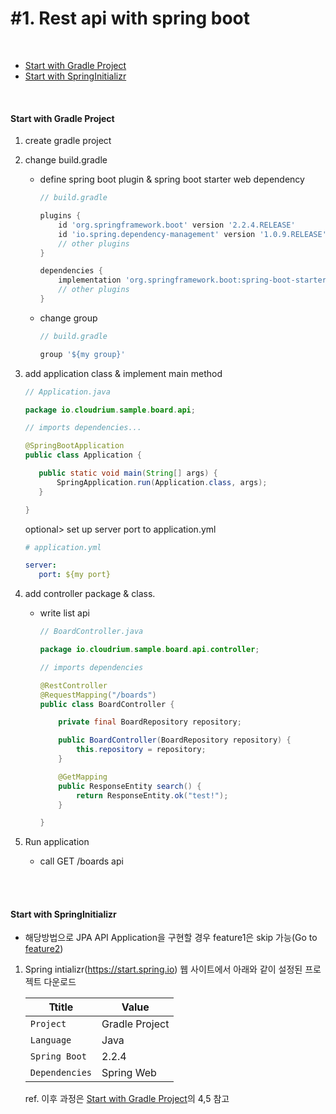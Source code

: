 # #1. Rest api with spring boot
<br/>

* [Start with Gradle Project](#start-with-gradle-project)
* [Start with SpringInitializr](#start-with-springInitializr)
  
<br/>

#### Start with Gradle Project
1) create gradle project  

2) change build.gradle  
    - define spring boot plugin & spring boot starter web dependency
        ```gradle
      // build.gradle
      
        plugins {
            id 'org.springframework.boot' version '2.2.4.RELEASE'
            id 'io.spring.dependency-management' version '1.0.9.RELEASE'
            // other plugins
        }
        
        dependencies {
            implementation 'org.springframework.boot:spring-boot-starter-web'
            // other plugins        
        }
        ```  
        
    - change group
        ```gradle
      // build.gradle
      
        group '${my group}'
        ```    
    
3) add application class & implement main method        
    ```java
   // Application.java
   
   package io.cloudrium.sample.board.api;
   
   // imports dependencies...   
   
   @SpringBootApplication
   public class Application {
   
       public static void main(String[] args) {
           SpringApplication.run(Application.class, args);
       }
   
   }
    ```
   
    optional> set up server port to application.yml
    ```yaml
   # application.yml
   
   server:
       port: ${my port}
    ```  
   
4) add controller package & class.
    - write list api  
  
      ```java
      // BoardController.java

      package io.cloudrium.sample.board.api.controller;

      // imports dependencies

      @RestController
      @RequestMapping("/boards")
      public class BoardController {
      
          private final BoardRepository repository;
      
          public BoardController(BoardRepository repository) {
              this.repository = repository;
          }

          @GetMapping
          public ResponseEntity search() {
              return ResponseEntity.ok("test!");
          }

      }
      ```          
        
5) Run application
    - call GET /boards api 

<br/>
<br/>

#### Start with SpringInitializr  

* 해당방법으로 JPA API Application을 구현할 경우 feature1은 skip 가능(Go to [feature2](https://github.com/mindcloud92/sample-board-api/tree/feature/step2.implement_CRUD#start-with-springInitializr))  


1) Spring intializr(https://start.spring.io) 웹 사이트에서 아래와 같이 설정된 프로젝트 다운로드
    
    | Ttitle  | Value |
    |------|---|
    | `Project`  | Gradle Project |
    | `Language` | Java | 
    | `Spring Boot` | 2.2.4 | 
    | `Dependencies` | Spring Web | 

    ref. 이후 과정은 [Start with Gradle Project](#start-with-gradle-project)의 4,5 참고

